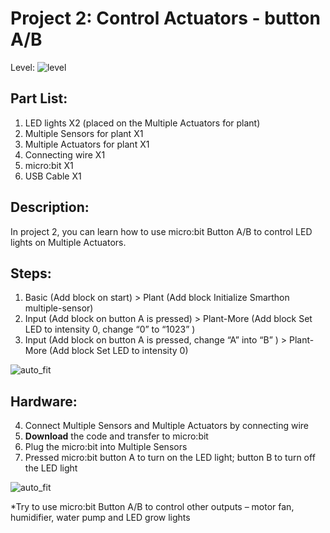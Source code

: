 # Project 2:  Control Actuators - button A/B
Level: ![level](images/level1.png)

## Part List:

1. LED lights X2 (placed on the Multiple Actuators for plant)
2. Multiple Sensors for plant X1
3. Multiple Actuators for plant X1
4. Connecting wire X1
5. micro:bit X1
6. USB Cable X1

## Description:
In project 2, you can learn how to use micro:bit Button A/B to control LED lights on Multiple Actuators.

## Steps:

1. Basic (Add block on start) > Plant (Add block Initialize Smarthon multiple-sensor)
2. Input (Add block on button A is pressed) > Plant-More (Add block Set LED to intensity 0, change “0” to “1023” )
3. Input (Add block on button A is pressed, change “A” into “B” ) > Plant-More (Add block Set LED to intensity 0)

![auto_fit](images/P2_1.png)

## Hardware:
4. Connect Multiple Sensors and Multiple Actuators by connecting wire
5. **Download** the code and transfer to micro:bit
6. Plug the micro:bit into Multiple Sensors
7. Pressed micro:bit button A to turn on the LED light; button B to turn off the LED light

![auto_fit](images/P2_2.png)

<span id="remarks" >*Try to use micro:bit Button A/B to control other outputs – motor fan, humidifier, water pump and LED grow lights</span>